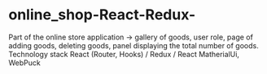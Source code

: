 # online_shop-React-Redux-
 Part of the online store application -> gallery of goods, user role, page of adding goods, deleting goods, panel displaying the total number of goods. Technology stack React (Router, Hooks) / Redux / React MatherialUi, WebPuck

